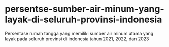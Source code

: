 # persentse-sumber-air-minum-yang-layak-di-seluruh-provinsi-indonesia
Persentase rumah tangga yang memiliki sumber air minum utama yang layak pada seluruh provinsi di indonesia tahun 2021, 2022, dan 2023

